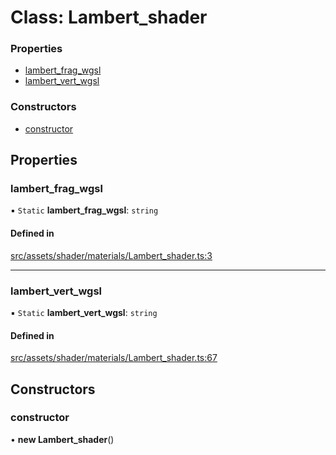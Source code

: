 # Class: Lambert\_shader

### Properties

- [lambert\_frag\_wgsl](Lambert_shader.md#lambert_frag_wgsl)
- [lambert\_vert\_wgsl](Lambert_shader.md#lambert_vert_wgsl)

### Constructors

- [constructor](Lambert_shader.md#constructor)

## Properties

### lambert\_frag\_wgsl

▪ `Static` **lambert\_frag\_wgsl**: `string`

#### Defined in

[src/assets/shader/materials/Lambert_shader.ts:3](https://github.com/Orillusion/orillusion/blob/main/src/assets/shader/materials/Lambert_shader.ts#L3)

___

### lambert\_vert\_wgsl

▪ `Static` **lambert\_vert\_wgsl**: `string`

#### Defined in

[src/assets/shader/materials/Lambert_shader.ts:67](https://github.com/Orillusion/orillusion/blob/main/src/assets/shader/materials/Lambert_shader.ts#L67)

## Constructors

### constructor

• **new Lambert_shader**()

